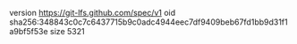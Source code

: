 version https://git-lfs.github.com/spec/v1
oid sha256:348843c0c7c6437715b9c0adc4944eec7df9409beb67fd1bb9d31f1a9bf5f53e
size 5321
